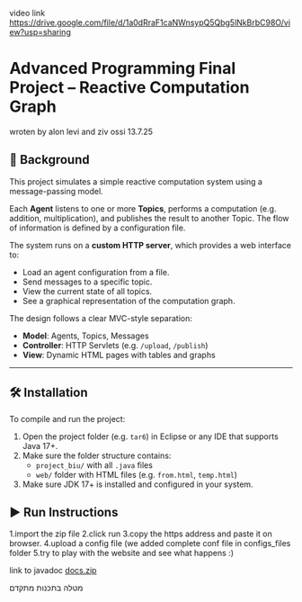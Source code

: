 video link https://drive.google.com/file/d/1a0dRraF1caNWnsypQ5Qbg5lNkBrbC98O/view?usp=sharing

# Advanced Programming Final Project – Reactive Computation Graph
wroten by alon levi and ziv ossi 13.7.25
## 🧠 Background

This project simulates a simple reactive computation system using a message-passing model. 

Each **Agent** listens to one or more **Topics**, performs a computation (e.g. addition, multiplication), and publishes the result to another Topic. The flow of information is defined by a configuration file.

The system runs on a **custom HTTP server**, which provides a web interface to:
- Load an agent configuration from a file.
- Send messages to a specific topic.
- View the current state of all topics.
- See a graphical representation of the computation graph.

The design follows a clear MVC-style separation:
- **Model**: Agents, Topics, Messages
- **Controller**: HTTP Servlets (e.g. `/upload`, `/publish`)
- **View**: Dynamic HTML pages with tables and graphs

---

## 🛠️ Installation

To compile and run the project:

1. Open the project folder (e.g. `tar6`) in Eclipse or any IDE that supports Java 17+.
2. Make sure the folder structure contains:
   - `project_biu/` with all `.java` files
   - `web/` folder with HTML files (e.g. `from.html`, `temp.html`)
3. Make sure JDK 17+ is installed and configured in your system.
 ## ▶️ Run Instructions
 1.import the zip file
 2.click run
 3.copy the https address and paste it on browser.
 4.upload a config file (we added complete conf file in configs_files folder
 5.try to play with the website and see what happens :)

link to javadoc
[docs.zip](https://github.com/user-attachments/files/21204821/docs.zip)

מטלה בתכנות מתקדם

